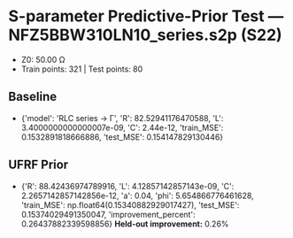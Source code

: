 # S-parameter Predictive-Prior Test — NFZ5BBW310LN10_series.s2p (S22)
- Z0: 50.00 Ω
- Train points: 321  |  Test points: 80

## Baseline
- {'model': 'RLC series -> Γ', 'R': 82.52941176470588, 'L': 3.4000000000000007e-09, 'C': 2.44e-12, 'train_MSE': 0.1532891818666886, 'test_MSE': 0.154147829130446}

## UFRF Prior
- {'R': 88.42436974789916, 'L': 4.12857142857143e-09, 'C': 2.2657142857142856e-12, 'a': 0.04, 'phi': 5.654866776461628, 'train_MSE': np.float64(0.15340882929017427), 'test_MSE': 0.15374029491350047, 'improvement_percent': 0.26437882339598856}
**Held-out improvement:** 0.26%